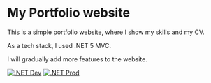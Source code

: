 # My Portfolio website

This is a simple portfolio website, where I show my skills and my CV.

As a tech stack, I used .NET 5 MVC.

I will gradually add more features to the website.

[![.NET Dev](https://github.com/fabiocosta89/fabiocosta/actions/workflows/dotnet_dev.yml/badge.svg)](https://github.com/fabiocosta89/fabiocosta/actions/workflows/dotnet_dev.yml)
[![.NET Prod](https://github.com/fabiocosta89/fabiocosta/actions/workflows/dotnet_prod.yml/badge.svg?branch=main)](https://github.com/fabiocosta89/fabiocosta/actions/workflows/dotnet_prod.yml)
